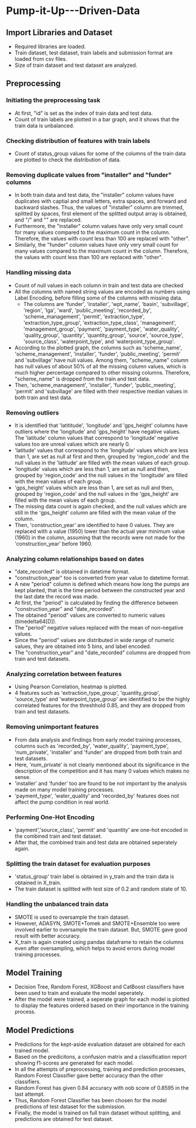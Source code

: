 # Pump-it-Up---Driven-Data

## Import Libraries and Dataset

* Required libraries are loaded.
* Train dataset, test dataset, train labels and submission format are loaded from csv files.
* Size of train dataset and test dataset are analyzed.

## Preprocessing

### Initiating the preprocessing task

* At first, "id" is set as the index of train data and test data.
* Count of train labels are plotted in a bar graph, and it shows that the train data is unbalanced.

### Checking distribution of features with train labels

* Count of status_group values for some of the columns of the train data are plotted to check the distribution of data.

### Removing duplicate values from "installer" and "funder" columns

* In both train data and test data, the "installer" column values have duplicates with captial and small letters, extra spaces, and forward and backward slashes. Thus, the values of "installer" column are trimmed, splitted by spaces, first element of the splitted output array is obtained, and "/" and "\" are replaced.
* Furthermore, the "installer" column values have only very small count for many values compared to the maximum count in the column. Therefore, the values with count less than 100 are replaced with "other".
* Similarly, the "funder" column values have only very small count for many values compared to the maximum count in the column. Therefore, the values with count less than 100 are replaced with "other".

### Handling missing data

* Count of null values in each column in train and test data are checked
* All the columns with named string values are encoded as numbers using Label Encoding, before filling some of the columns with missing data.
  * The columns are 'funder', 'installer', 'wpt_name', 'basin', 'subvillage', 
                  'region', 'lga', 'ward', 'public_meeting', 'recorded_by', 
                  'scheme_management', 'permit', 'extraction_type', 
                  'extraction_type_group', 'extraction_type_class', 'management',
                  'management_group', 'payment', 'payment_type', 'water_quality',
                  'quality_group', 'quantity', 'quantity_group', 'source', 'source_type',
                  'source_class', 'waterpoint_type', and 'waterpoint_type_group'.
* According to the plotted graph, the columns such as 'scheme_name', 'scheme_management', 'installer', 'funder', 'public_meeting', 'permit' and 'subvillage' have null values. Among them, "scheme_name" column has null values of about 50% of all the missing column values, which is much higher percentage compared to other missing columns. Therefore, "scheme_name" is dropped from the train and test data.
* Then, 'scheme_management', 'installer', 'funder', 'public_meeting', 'permit' and 'subvillage' are filled with their respective median values in both train and test data.

### Removing outliers

* It is identified that 'latititude', 'longitude' and 'gps_height' columns have outliers where the 'longitude' and 'gps_height' have negative values. The 'latitude' column values that correspond to 'longitude' negative values too are unreal values which are nearly 0.
* 'latitude' values that correspond to the 'longitude' values which are less than 1, are set as null at first and then, grouped by 'region_code' and the null values in the 'latitude' are filled with the mean values of each group.
* 'longitude' values which are less than 1, are set as null and then, grouped by 'region_code' and the null values in the 'longitude' are filled with the mean values of each group.
* 'gps_height' values which are less than 1, are set as null and then, grouped by 'region_code' and the null values in the 'gps_height' are filled with the mean values of each group.
* The missing data count is again checked, and the null values which are still in the 'gps_height' column are filled with the mean value of the column.
* Then, 'construction_year' are identified to have 0 values. They are replaced with a value (1950) lower than the actual year minimum value (1960) in the column, assuming that the records were not made for the 'construction_year' before 1960.

### Analyzing column relationships based on dates

* "date_recorded" is obtained in datetime format.
* "construction_year" too is converted from year value to datetime format.
* A new "period" column is defined which means how long the pumps are kept planted, that is the time period between the constructed year and the last date the record was made.
* At first, the "period" is calculated by finding the difference between "construction_year" and "date_recorded".
* The obtained "period" values are converted to numeric values (timedelta64[D]).
* The "period" negative values replaced with the mean of non-negative values.
* Since the "period" values are distributed in wide range of numeric values, they are obtained into 5 bins, and label encoded.
* The "construction_year" and "date_recorded" columns are dropped from train and test datasets.

### Analyzing correlation between features

* Using Pearson Correlation, heatmap is plotted.
* 4 features such as 'extraction_type_group', 'quantity_group', 'source_type' and 'waterpoint_type_group' are identified to be the highly correlated features for the threshhold 0.85, and they are dropped from train and test datasets.

### Removing unimportant features 

* From data analysis and findings from early model training processes, columns such as 'recorded_by', 'water_quality', 'payment_type', 'num_private', 'installer' and 'funder' are dropped from both train and test datasets.
* Here, 'num_private' is not clearly mentioned about its significance in the description of the competition and it has many 0 values which makes no sense.
* 'installer' and 'funder' too are found to be not important by the analysis made on many model training processes.
* 'payment_type', 'water_quality' and 'recorded_by' features does not affect the pump condition in real world.

### Performing One-Hot Encoding

* 'payment','source_class', 'permit' and 'quantity' are one-hot encoded in the combined train and test dataset.
* After that, the combined train and test data are obtained seperately again.

### Splitting the train dataset for evaluation purposes

* 'status_group' train label is obtained in y_train and the train data is obtained in X_train.
* The train dataset is splitted with test size of 0.2 and random state of 10.

### Handling the unbalanced train data

* SMOTE is used to oversample the train dataset.
* However, ADASYN, SMOTE+Tomek and SMOTE+Ensemble too were involved earlier to oversample the train dataset. But, SMOTE gave good result with better accuracy.
* X_train is again created using pandas dataframe to retain the columns even after oversampling, which helps to avoid errors during model training processes.

## Model Training

* Decision Tree, Random Forest, XGBoost and CatBoost classifiers have been used to train and evaluate the model seperately.
* After the model were trained, a seperate graph for each model is plotted to display the features ordered based on their importance in the training process.

## Model Predictions

* Predictions for the kept-aside evaluation dataset are obtained for each trained model.
* Based on the predicitons, a confusion matrix and a classification report showing f1-scores are generated for each model.
* In all the attempts of preprocessing, training and prediction processes, Random Forest Classifier gave better accuracy than the other classifiers.
* Random Forest has given 0.84 accuracy with oob score of 0.8595 in the last attempt.
* Thus, Random Forest Classifier has been chosen for the model predictions of test dataset for the submission.
* Finally, the model is trained on full train dataset without splitting, and predictions are obtained for test dataset.
